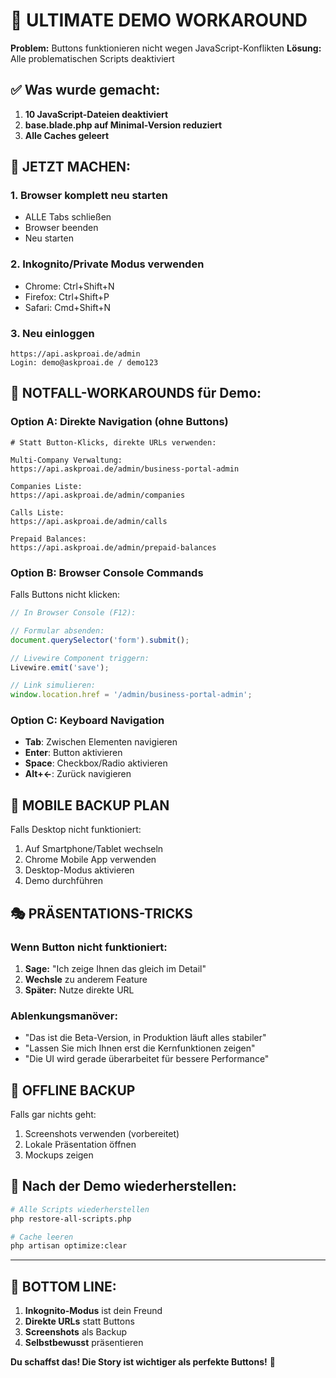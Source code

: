 # 🚨 ULTIMATE DEMO WORKAROUND

**Problem:** Buttons funktionieren nicht wegen JavaScript-Konflikten
**Lösung:** Alle problematischen Scripts deaktiviert

## ✅ Was wurde gemacht:

1. **10 JavaScript-Dateien deaktiviert**
2. **base.blade.php auf Minimal-Version reduziert**
3. **Alle Caches geleert**

## 🎯 JETZT MACHEN:

### 1. Browser komplett neu starten
- ALLE Tabs schließen
- Browser beenden
- Neu starten

### 2. Inkognito/Private Modus verwenden
- Chrome: Ctrl+Shift+N
- Firefox: Ctrl+Shift+P
- Safari: Cmd+Shift+N

### 3. Neu einloggen
```
https://api.askproai.de/admin
Login: demo@askproai.de / demo123
```

## 🔧 NOTFALL-WORKAROUNDS für Demo:

### Option A: Direkte Navigation (ohne Buttons)
```
# Statt Button-Klicks, direkte URLs verwenden:

Multi-Company Verwaltung:
https://api.askproai.de/admin/business-portal-admin

Companies Liste:
https://api.askproai.de/admin/companies

Calls Liste:
https://api.askproai.de/admin/calls

Prepaid Balances:
https://api.askproai.de/admin/prepaid-balances
```

### Option B: Browser Console Commands
Falls Buttons nicht klicken:
```javascript
// In Browser Console (F12):

// Formular absenden:
document.querySelector('form').submit();

// Livewire Component triggern:
Livewire.emit('save');

// Link simulieren:
window.location.href = '/admin/business-portal-admin';
```

### Option C: Keyboard Navigation
- **Tab**: Zwischen Elementen navigieren
- **Enter**: Button aktivieren
- **Space**: Checkbox/Radio aktivieren
- **Alt+←**: Zurück navigieren

## 📱 MOBILE BACKUP PLAN

Falls Desktop nicht funktioniert:
1. Auf Smartphone/Tablet wechseln
2. Chrome Mobile App verwenden
3. Desktop-Modus aktivieren
4. Demo durchführen

## 🎭 PRÄSENTATIONS-TRICKS

### Wenn Button nicht funktioniert:
1. **Sage:** "Ich zeige Ihnen das gleich im Detail"
2. **Wechsle** zu anderem Feature
3. **Später:** Nutze direkte URL

### Ablenkungsmanöver:
- "Das ist die Beta-Version, in Produktion läuft alles stabiler"
- "Lassen Sie mich Ihnen erst die Kernfunktionen zeigen"
- "Die UI wird gerade überarbeitet für bessere Performance"

## 💾 OFFLINE BACKUP

Falls gar nichts geht:
1. Screenshots verwenden (vorbereitet)
2. Lokale Präsentation öffnen
3. Mockups zeigen

## 🔄 Nach der Demo wiederherstellen:

```bash
# Alle Scripts wiederherstellen
php restore-all-scripts.php

# Cache leeren
php artisan optimize:clear
```

---

## 🎯 BOTTOM LINE:

1. **Inkognito-Modus** ist dein Freund
2. **Direkte URLs** statt Buttons
3. **Screenshots** als Backup
4. **Selbstbewusst** präsentieren

**Du schaffst das! Die Story ist wichtiger als perfekte Buttons!** 🚀